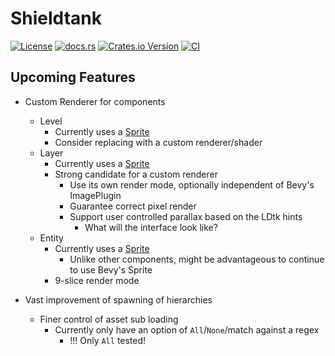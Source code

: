 # Shieldtank

[![License](https://img.shields.io/badge/license-MIT%2FApache-blue.svg)](https://github.com/stinkytoe/shieldtank/tree/main#license)
[![docs.rs](https://img.shields.io/docsrs/shieldtank)](https://docs.rs/shieldtank/latest/shieldtank/)
[![Crates.io Version](https://img.shields.io/crates/v/shieldtank)](https://crates.io/crates/shieldtank/)
[![CI](https://github.com/stinkytoe/shieldtank/workflows/CI/badge.svg)](https://github.com/stinkytoe/shieldtank/actions)

## Upcoming Features

- Custom Renderer for components
  - Level
    - Currently uses a [Sprite](https://docs.rs/bevy/latest/bevy/sprite/struct.Sprite.html)
    - Consider replacing with a custom renderer/shader
  - Layer
    - Currently uses a [Sprite](https://docs.rs/bevy/latest/bevy/sprite/struct.Sprite.html)
    - Strong candidate for a custom renderer
      - Use its own render mode, optionally independent of Bevy's ImagePlugin
      - Guarantee correct pixel render
      - Support user controlled parallax based on the LDtk hints
        - What will the interface look like?
  - Entity
    - Currently uses a [Sprite](https://docs.rs/bevy/latest/bevy/sprite/struct.Sprite.html)
      - Unlike other components, might be advantageous to continue to use Bevy's Sprite
    - 9-slice render mode

- Vast improvement of spawning of hierarchies
  - Finer control of asset sub loading
    - Currently only have an option of `All`/`None`/match against a regex
      - !!! Only `All` tested!
